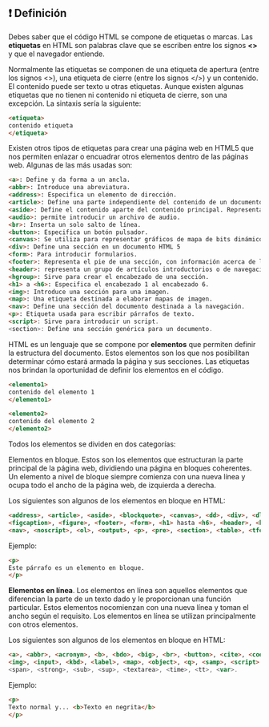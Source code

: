 ## ❗ Definición

Debes saber que el código HTML se compone de etiquetas o marcas.
Las **etiquetas** en HTML son palabras clave que se escriben entre los signos **<>** y que el
navegador entiende.

Normalmente las etiquetas se componen de una etiqueta de apertura (entre los signos
<>), una etiqueta de cierre (entre los signos </>) y un contenido. El contenido puede ser
texto u otras etiquetas. Aunque existen algunas etiquetas que no tienen ni contenido ni
etiqueta de cierre, son una excepción. La sintaxis sería la siguiente:

```html
<etiqueta>
contenido etiqueta
</etiqueta>
```

Existen otros tipos de etiquetas para crear una página web en HTML5 que nos permiten
enlazar o encuadrar otros elementos dentro de las páginas web. Algunas de las más
usadas son:

```html
<a>: Define y da forma a un ancla.
<abbr>: Introduce una abreviatura.
<address>: Especifica un elemento de dirección.
<article>: Define una parte independiente del contenido de un documento, como una entrada de blog o un artículo de periódico.
<aside>: Define el contenido aparte del contenido principal. Representado principalmente como barra lateral.
<audio>: permite introducir un archivo de audio.
<br>: Inserta un solo salto de línea.
<button>: Especifica un botón pulsador.
<canvas>: Se utiliza para representar gráficos de mapa de bits dinámicos sobre la marcha, como gráficos o juegos.
<div>: Define una sección en un documento HTML 5
<form>: Para introducir formularios.
<footer>: Representa el pie de una sección, con información acerca de la página/sección que poco tiene que ver con el contenido de la página, como el autor, el copyright o el año.
<header>: representa un grupo de artículos introductorios o de navegación. Está destinado a contener por lo general la cabecera de la sección (un elemento h1-h6 o un elemento hgroup), pero no es necesario.
<hgroup>: Sirve para crear el encabezado de una sección.
<h1> a <h6>: Especifica el encabezado 1 al encabezado 6.
<img>: Introduce una sección para una imagen.
<map>: Una etiqueta destinada a elaborar mapas de imagen.
<nav>: Define una sección del documento destinada a la navegación.
<p>: Etiqueta usada para escribir párrafos de texto.
<script>: Sirve para introducir un script.
<section>: Define una sección genérica para un documento.
```

HTML es un lenguaje que se compone por **elementos** que permiten definir la estructura
del documento. Estos elementos son los que nos posibilitan determinar cómo estará
armada la página y sus secciones. Las etiquetas nos brindan la oportunidad de definir los
elementos en el código.

```html
<elemento1>
contenido del elemento 1
</elemento1>

<elemento2>
contenido del elemento 2
</elemento2>
```
Todos los elementos se dividen en dos categorías:

Elementos en bloque. Estos son los elementos que estructuran la parte principal de la
página web, dividiendo una página en bloques coherentes. Un elemento a nivel de bloque
siempre comienza con una nueva línea y ocupa todo el ancho de la página web, de
izquierda a derecha.

Los siguientes son algunos de los elementos en bloque en HTML:

```html
<address>, <article>, <aside>, <blockquote>, <canvas>, <dd>, <div>, <dl>, <dt>, <fieldset>,
<figcaption>, <figure>, <footer>, <form>, <h1> hasta <h6>, <header>, <hr>, <li>, <main>,
<nav>, <noscript>, <ol>, <output>, <p>, <pre>, <section>, <table>, <tfoot>, <ul> y <video>.
```

Ejemplo:

```html
<p>
Este párrafo es un elemento en bloque.
</p>
```

**Elementos en línea**. Los elementos en línea son aquellos elementos que diferencian la
parte de un texto dado y le proporcionan una función particular. Estos elementos nocomienzan con una nueva línea y toman el ancho según el requisito. Los elementos en
línea se utilizan principalmente con otros elementos.

Los siguientes son algunos de los elementos en bloque en HTML:

```html
<a>, <abbr>, <acronym>, <b>, <bdo>, <big>, <br>, <button>, <cite>, <code>, <dfn>, <em>, <i>,
<img>, <input>, <kbd>, <label>, <map>, <object>, <q>, <samp>, <script>, <select>, <small>,
<span>, <strong>, <sub>, <sup>, <textarea>, <time>, <tt>, <var>.
```
Ejemplo:
```html
<p>
Texto normal y... <b>Texto en negrita</b>
</p>
```

